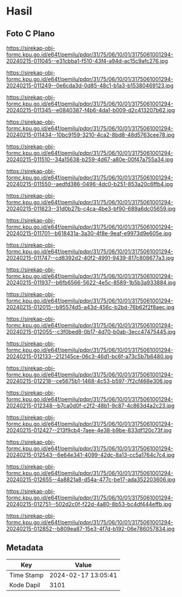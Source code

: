 # Hasil

## Foto C Plano

https://sirekap-obj-formc.kpu.go.id/e64f/pemilu/pdpr/31/75/06/10/01/3175061001294-20240215-011045--e31cbba1-f510-43f4-a94d-ac15c9afc276.jpg

https://sirekap-obj-formc.kpu.go.id/e64f/pemilu/pdpr/31/75/06/10/01/3175061001294-20240215-011249--0e6cda3d-0d85-48c1-b1a3-b15380469123.jpg

https://sirekap-obj-formc.kpu.go.id/e64f/pemilu/pdpr/31/75/06/10/01/3175061001294-20240215-011345--e0840387-f4b6-4da1-b009-d2c413207b62.jpg

https://sirekap-obj-formc.kpu.go.id/e64f/pemilu/pdpr/31/75/06/10/01/3175061001294-20240215-011434--10bc9159-3210-4ca2-8bd8-48d5763cee78.jpg

https://sirekap-obj-formc.kpu.go.id/e64f/pemilu/pdpr/31/75/06/10/01/3175061001294-20240215-011510--34a15638-b259-4d67-a80e-00f47a755a34.jpg

https://sirekap-obj-formc.kpu.go.id/e64f/pemilu/pdpr/31/75/06/10/01/3175061001294-20240215-011550--aedfd386-0496-4dc0-b251-853a20c6ffb4.jpg

https://sirekap-obj-formc.kpu.go.id/e64f/pemilu/pdpr/31/75/06/10/01/3175061001294-20240215-011623--31d0b27b-c4ca-4be3-bf90-689a6dc05659.jpg

https://sirekap-obj-formc.kpu.go.id/e64f/pemilu/pdpr/31/75/06/10/01/3175061001294-20240215-011701--b618431a-3a30-4f8e-9eaf-e9973d9e605e.jpg

https://sirekap-obj-formc.kpu.go.id/e64f/pemilu/pdpr/31/75/06/10/01/3175061001294-20240215-011747--cd8392d2-40f2-4991-9439-817c808677a3.jpg

https://sirekap-obj-formc.kpu.go.id/e64f/pemilu/pdpr/31/75/06/10/01/3175061001294-20240215-011937--b6fb6566-5622-4e5c-8589-1b5b3a933884.jpg

https://sirekap-obj-formc.kpu.go.id/e64f/pemilu/pdpr/31/75/06/10/01/3175061001294-20240215-012015--b95574d5-a43d-456c-b2bd-76b62f2f8aec.jpg

https://sirekap-obj-formc.kpu.go.id/e64f/pemilu/pdpr/31/75/06/10/01/3175061001294-20240215-012055--c3f0bed8-0b17-4d70-b0ab-3ecc47475445.jpg

https://sirekap-obj-formc.kpu.go.id/e64f/pemilu/pdpr/31/75/06/10/01/3175061001294-20240215-012133--212145ce-06c3-46d1-bc6f-a73c5b7b6480.jpg

https://sirekap-obj-formc.kpu.go.id/e64f/pemilu/pdpr/31/75/06/10/01/3175061001294-20240215-012218--ce5675b1-1468-4c53-b597-7f2cf468e306.jpg

https://sirekap-obj-formc.kpu.go.id/e64f/pemilu/pdpr/31/75/06/10/01/3175061001294-20240215-012348--b7ca0d0f-c2f2-48b1-9c87-4c863d4a2c23.jpg

https://sirekap-obj-formc.kpu.go.id/e64f/pemilu/pdpr/31/75/06/10/01/3175061001294-20240215-012427--213f9cb4-7aee-4e38-b9be-833df120c73f.jpg

https://sirekap-obj-formc.kpu.go.id/e64f/pemilu/pdpr/31/75/06/10/01/3175061001294-20240215-012543--6e64e341-4099-42dc-8a13-cc5a1764c7c4.jpg

https://sirekap-obj-formc.kpu.go.id/e64f/pemilu/pdpr/31/75/06/10/01/3175061001294-20240215-012655--4a8821a8-d54a-477c-be17-ada352203606.jpg

https://sirekap-obj-formc.kpu.go.id/e64f/pemilu/pdpr/31/75/06/10/01/3175061001294-20240215-012751--502d2c0f-f22d-4a80-8b53-bc4df444effb.jpg

https://sirekap-obj-formc.kpu.go.id/e64f/pemilu/pdpr/31/75/06/10/01/3175061001294-20240215-012852--b809ea87-15e3-4f7d-b192-06e786057834.jpg


## Metadata

| Key        | Value               |
| ---------- | ------------------- |
| Time Stamp | 2024-02-17 13:05:41 |
| Kode Dapil | 3101                |



